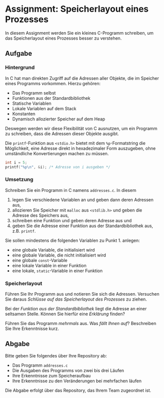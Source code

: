 # Assignment: Speicherlayout eines Prozesses



In diesem Assignment werden Sie ein kleines C-Programm schreiben, um das Speicherlayout eines Prozesses besser zu verstehen.

## Aufgabe

### Hintergrund

In C hat man direkten Zugriff auf die Adressen aller Objekte, die im Speicher eines Programms vorkommen. Hierzu gehören:

  * Das Programm selbst
  * Funktionen aus der Standardbibliothek
  * Statische Variablen
  * Lokale Variablen auf dem Stack
  * Konstanten
  * Dynamisch allozierter Speicher auf dem Heap

Deswegen werden wir diese Flexibilität von C ausnutzen, um ein Programm zu schreiben, dass die Adressen dieser Objekte ausgibt.

Die `printf`-Funktion aus `<stdio.h>` bietet mit dem `%p`-Formatstring die Möglichkeit, eine Adresse direkt in hexadezimaler Form auszugeben, ohne umständliche Konvertierungen machen zu müssen.

```c
int i = 5;
printf("%p\n", &i); /* Adresse von i ausgeben */
```

### Umsetzung

Schreiben Sie ein Programm in C namens `addresses.c`. In diesem

  1. legen Sie verschiedene Variablen an und geben dann deren Adressen aus,
  2. allozieren Sie Speicher mit `malloc` aus `<stdlib.h>` und geben die Adresse des Speichers aus,
  3. schreiben eine Funktion und geben deren Adresse aus und
  4. geben Sie die Adresse einer Funktion aus der Standardbibliothek aus, z.B. `printf`.

Sie sollen mindestens die folgenden Variablen zu Punkt 1. anlegen:

  * eine globale Variable, die initialisiert wird
  * eine globale Variable, die nicht initialisiert wird
  * eine globale `const`-Variable
  * eine lokale Variable in einer Funktion
  * eine lokale, `static`-Variable in einer Funktion

### Speicherlayout

Führen Sie Ihr Programm aus und notieren Sie sich die Adressen. Versuchen Sie daraus _Schlüsse auf das Speicherlayout des Prozesses_ zu ziehen.

Bei der _Funktion aus der Standardbibliothek_ liegt die Adresse an einer seltsamen Stelle. Können Sie hierfür eine _Erklärung_ finden?

Führen Sie das Programm _mehrmals_ aus. Was _fällt Ihnen auf_? Beschreiben Sie Ihre Erkenntnisse kurz.


## Abgabe

Bitte geben Sie folgendes über Ihre Repository ab:

  * Das Programm `addresses.c`
  * Die Ausgaben des Programms von zwei bis drei Läufen
  * Ihre Erkenntnisse zum Speicheraufbau
  * Ihre Erkenntnisse zu den Veränderungen bei mehrfachen läufen

Die Abgabe erfolgt über das Repository, das Ihrem Team zugeordnet ist.